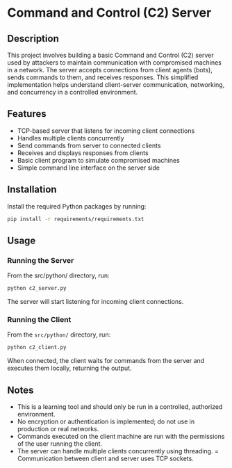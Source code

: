 # Command and Control (C2) Server

## Description
This project involves building a basic Command and Control (C2) server used by attackers to maintain communication with compromised machines in a network. The server accepts connections from client agents (bots), sends commands to them, and receives responses. This simplified implementation helps understand client-server communication, networking, and concurrency in a controlled environment.

## Features
- TCP-based server that listens for incoming client connections
- Handles multiple clients concurrently
- Send commands from server to connected clients
- Receives and displays responses from clients
- Basic client program to simulate compromised machines
- Simple command line interface on the server side

## Installation
Install the required Python packages by running:

```bash
pip install -r requirements/requirements.txt
```

## Usage

### Running the Server
From the src/python/ directory, run:

```bash
python c2_server.py
```
The server will start listening for incoming client connections.

### Running the Client
From the ```src/python/``` directory, run:

```bash
python c2_client.py
```
When connected, the client waits for commands from the server and executes them locally, returning the output.

## Notes

- This is a learning tool and should only be run in a controlled, authorized environment.
- No encryption or authentication is implemented; do not use in production or real networks.
- Commands executed on the client machine are run with the permissions of the user running the client.
- The server can handle multiple clients concurrently using threading.
= Communication between client and server uses TCP sockets.
